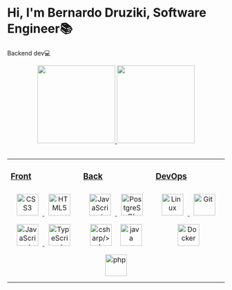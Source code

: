 # Hi, I'm Bernardo Druziki, Software Engineer📚

Backend dev💻

<div align="center">
  <a href="https://github.com/BerDruziki">
  <img height="180em" src="https://github-readme-stats.vercel.app/api?username=BerDruziki&show_icons=true&theme=dark&include_all_commits=true&count_private=true"/>
  <img height="180em" src="https://github-readme-stats.vercel.app/api/top-langs/?username=BerDruziki&layout=compact&langs_count=7&theme=dark"/>
</div>
  <div style="display: inline_block"><br>
                                                                                                                                             

<table><tr><td valign="top" width="33%">

### Front
<div align="center">    
<a href="https://www.w3schools.com/css/" target="_blank"><img style="margin: 10px" src="https://profilinator.rishav.dev/skills-assets/css3-original-wordmark.svg" alt="CSS3" height="50" /></a>  
<a href="https://en.wikipedia.org/wiki/HTML5" target="_blank"><img style="margin: 10px" src="https://profilinator.rishav.dev/skills-assets/html5-original-wordmark.svg" alt="HTML5" height="50" /></a>  
<a href="https://www.javascript.com/" target="_blank"><img style="margin: 10px" src="https://profilinator.rishav.dev/skills-assets/javascript-original.svg" alt="JavaScript" height="50" /></a>  
<a href="https://www.typescriptlang.org/" target="_blank"><img style="margin: 10px" src="https://profilinator.rishav.dev/skills-assets/typescript-original.svg" alt="TypeScript" height="50" /></a>  
</div>
</td><td valign="top" width="33%">


### Back 
<div align="center">  
<a href="https://www.javascript.com/" target="_blank"><img style="margin: 10px" src="https://profilinator.rishav.dev/skills-assets/javascript-original.svg" alt="JavaScript" height="50" /></a>    
<a href="https://www.postgresql.org/" target="_blank"><img style="margin: 10px" src="https://profilinator.rishav.dev/skills-assets/postgresql-original-wordmark.svg" alt="PostgreSQL" height="50" /></a>  
 <a href="https://dotnet.microsoft.com/pt-br/languages/csharp" target="_blank"><img style="margin: 10px" height="50" src="https://cdn.jsdelivr.net/gh/devicons/devicon/icons/csharp/csharp-original.svg" height="50" alt="csharp/></a>   
 <a href="https://docs.oracle.com/en/java/" target="_blank"><img style="margin: 10px" height="50"src="https://cdn.jsdelivr.net/gh/devicons/devicon/icons/java/java-plain-wordmark.svg" height="50" alt="java"/></a>   
 <a href="https://www.php.net/manual/pt_BR/index.php/" target="_blank"><img style="margin: 10px" height="50"src="https://cdn.jsdelivr.net/gh/devicons/devicon@latest/icons/php/php-original.svg" height="50" alt="php"/></a>   
</div>
</td><td valign="top" width="33%">

### DevOps  
<div align="center">  
<a href="https://www.linux.org/" target="_blank"><img style="margin: 10px" src="https://profilinator.rishav.dev/skills-assets/linux-original.svg" alt="Linux" height="50" /></a>  
<a href="https://github.com/" target="_blank"><img style="margin: 10px" src="https://profilinator.rishav.dev/skills-assets/git-scm-icon.svg" alt="Git" height="50" /></a>   
<a href="https://www.docker.com/" target="_blank"><img style="margin: 10px" src="https://profilinator.rishav.dev/skills-assets/docker-original-wordmark.svg" alt="Docker" height="50" /></a>
</div>
                                                                                                                                                        
          
  <link rel="stylesheet" href="https://cdn.jsdelivr.net/gh/devicons/devicon@v2.15.1/devicon.min.css">                                                                                                                                                                                                    
</div>                                                                                                                                                                                                      
